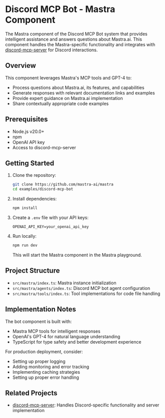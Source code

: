 # Discord MCP Bot - Mastra Component

The Mastra component of the Discord MCP Bot system that provides intelligent assistance and answers questions about Mastra.ai. This component handles the Mastra-specific functionality and integrates with [discord-mcp-server](https://github.com/mastra-ai/discord-mcp-server) for Discord interactions.

## Overview

This component leverages Mastra's MCP tools and GPT-4 to:
- Process questions about Mastra.ai, its features, and capabilities
- Generate responses with relevant documentation links and examples
- Provide expert guidance on Mastra.ai implementation
- Share contextually appropriate code examples

## Prerequisites

- Node.js v20.0+
- npm
- OpenAI API key
- Access to discord-mcp-server

## Getting Started

1. Clone the repository:
   ```bash
   git clone https://github.com/mastra-ai/mastra
   cd examples/discord-mcp-bot
   ```

2. Install dependencies:
   ```bash
   npm install
   ```

3. Create a `.env` file with your API keys:
   ```
   OPENAI_API_KEY=your_openai_api_key
   ```

4. Run locally:
   ```bash
   npm run dev
   ```
   This will start the Mastra component in the Mastra playground.

## Project Structure

- `src/mastra/index.ts`: Mastra instance initialization
- `src/mastra/agents/index.ts`: Discord MCP bot agent configuration
- `src/mastra/tools/index.ts`: Tool implementations for code file handling

## Implementation Notes

The bot component is built with:
- Mastra MCP tools for intelligent responses
- OpenAI's GPT-4 for natural language understanding
- TypeScript for type safety and better development experience

For production deployment, consider:
- Setting up proper logging
- Adding monitoring and error tracking
- Implementing caching strategies
- Setting up proper error handling

## Related Projects

- [discord-mcp-server](https://github.com/mastra-ai/discord-mcp-server): Handles Discord-specific functionality and server implementation
